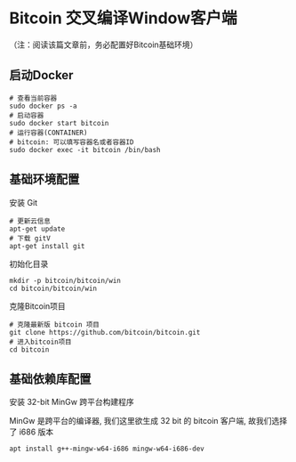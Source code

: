 # Bitcoin 交叉编译Window客户端

（注：阅读该篇文章前，务必配置好Bitcoin基础环境）

## 启动Docker

```
# 查看当前容器
sudo docker ps -a
# 启动容器
sudo docker start bitcoin
# 运行容器(CONTAINER)
# bitcoin: 可以填写容器名或者容器ID
sudo docker exec -it bitcoin /bin/bash
```

## 基础环境配置

安装 Git

```
# 更新云信息
apt-get update
# 下载 gitV
apt-get install git
```

初始化目录

```
mkdir -p bitcoin/bitcoin/win
cd bitcoin/bitcoin/win
```

克隆Bitcoin项目

```
# 克隆最新版 bitcoin 项目
git clone https://github.com/bitcoin/bitcoin.git
# 进入bitcoin项目
cd bitcoin
```



## 基础依赖库配置

安装 32-bit MinGw 跨平台构建程序

MinGw 是跨平台的编译器, 我们这里欲生成 32 bit 的 bitcoin 客户端, 故我们选择了 i686 版本

```
apt install g++-mingw-w64-i686 mingw-w64-i686-dev
```



